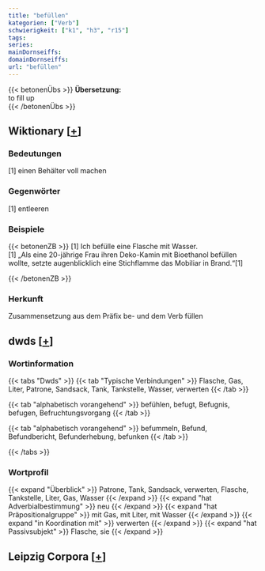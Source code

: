 ```yaml
---
title: "befüllen"
kategorien: ["Verb"]
schwierigkeit: ["k1", "h3", "r15"]
tags:
series:
mainDornseiffs:
domainDornseiffs:
url: "befüllen"
---
```


{{< betonenÜbs >}}
**Übersetzung:**  
to fill up  
{{< /betonenÜbs >}}

## Wiktionary [[+](https://de.wiktionary.org/wiki/befüllen)]

### Bedeutungen
[1] einen Behälter voll machen  

### Gegenwörter
[1] entleeren  

### Beispiele
{{< betonenZB >}}
[1] Ich befülle eine Flasche mit Wasser.  
[1] „Als eine 20-jährige Frau ihren Deko-Kamin mit Bioethanol befüllen wollte, setzte augenblicklich eine Stichflamme das Mobiliar in Brand.“[1]  

{{< /betonenZB >}}
### Herkunft
Zusammensetzung aus dem Präfix be- und dem Verb füllen  



## dwds [[+](https://www.dwds.de/wb/befüllen)]

### Wortinformation
{{< tabs "Dwds" >}}
{{< tab "Typische Verbindungen" >}}
Flasche, Gas, Liter, Patrone, Sandsack, Tank, Tankstelle, Wasser, verwerten
{{< /tab >}}

{{< tab "alphabetisch vorangehend" >}}
befühlen, befugt, Befugnis, befugen, Befruchtungsvorgang
{{< /tab >}}

{{< tab "alphabetisch vorangehend" >}}
befummeln, Befund, Befundbericht, Befunderhebung, befunken
{{< /tab >}}

{{< /tabs >}}

### Wortprofil
{{< expand "Überblick" >}} Patrone, Tank, Sandsack, verwerten, Flasche, Tankstelle, Liter, Gas, Wasser {{< /expand >}}
{{< expand "hat Adverbialbestimmung" >}} neu {{< /expand >}}
{{< expand "hat Präpositionalgruppe" >}} mit Gas, mit Liter, mit Wasser {{< /expand >}}
{{< expand "in Koordination mit" >}} verwerten {{< /expand >}}
{{< expand "hat Passivsubjekt" >}} Flasche, sie {{< /expand >}}

## Leipzig Corpora [[+](https://corpora.uni-leipzig.de/en/res?word=befüllen&corpusId=deu_newscrawl-public_2018)]

